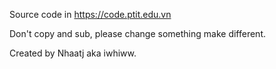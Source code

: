 Source code in https://code.ptit.edu.vn

Don't copy and sub, please change something make different.

Created by Nhaatj aka iwhiww.
